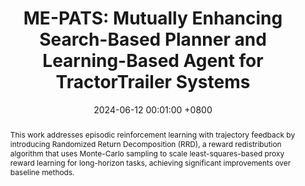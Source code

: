 ---
title:          "ME-PATS: Mutually Enhancing Search-Based Planner and Learning-Based Agent for TractorTrailer Systems"
date:           2024-06-12 00:01:00 +0800
selected:       true
pub:            "ICRA 2025"
pub_pre:        "Submitted to "
# pub_post:       'Under review.'
# pub_last:       ' <span class="badge badge-pill badge-publication badge-success">Spotlight</span>'
pub_date:       "2024"

abstract: >-
  This work addresses episodic reinforcement learning with trajectory feedback by introducing Randomized Return Decomposition (RRD), a reward redistribution algorithm that uses Monte-Carlo sampling to scale least-squares-based proxy reward learning for long-horizon tasks, achieving significant improvements over baseline methods.

cover:          /assets/images/covers/covers8.png
authors:
  - Ke Fan
  - Zhizhou Ren
  - Ruihan Guo
  - Jinpeng Zhang
  - Zhuo Huang
  - Yuan Zhou
  - Zufeng Zhang



links:
  Code: https://github.com/FrankSinatral/TTsystems
---